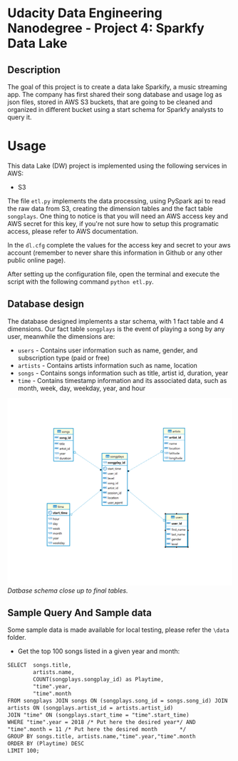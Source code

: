 # Udacity Data Engineering Nanodegree - Project 4: Sparkfy Data Lake

## Description

The goal of this project is to create a data lake Sparkify, a music streaming app. The company has first shared their song database and usage log as json files, stored in AWS S3 buckets, that are going to be cleaned and organized in different bucket using a start schema for Sparkfy analysts to query it. 

# Usage

This data Lake (DW) project is implemented using the following services in AWS:
* S3

The file `etl.py` implements the data processing, using PySpark api to read the raw data from S3, creating the dimension tables and the fact table `songplays`.
One thing to notice is that you will need an AWS access key and AWS secret for this key, if you're not sure how to setup this programatic access, please refer to AWS documentation.

In the `dl.cfg` complete the values for the access key and secret to your aws account (remember to never share this information in Github or any other public online page).

After setting up the configuration file, open the terminal and execute the script with the following command `python etl.py`.
## Database design

The database designed implements a star schema, with 1 fact table and 4 dimensions. Our fact table `songplays` is the event of playing a song by any user, meanwhile the dimensions are:
* `users` - Contains user information such as name, gender, and subscription type (paid or free)
* `artists` - Contains artists information such as name, location
* `songs` - Contains songs information such as title, artist id, duration, year
* `time` - Contains timestamp information and its associated data, such as month, week, day, weekday, year, and hour
 
![Final tables diagram](udacity_project_4.png)
_*Datbase schema close up to final tables.*_


## Sample Query And Sample data
Some sample data is made available for local testing, please refer the `\data` folder.

* Get the top 100 songs listed in a given year and month:

```
SELECT  songs.title,
        artists.name,
        COUNT(songplays.songplay_id) as Playtime,
        "time".year,
        "time".month
FROM songplays JOIN songs ON (songplays.song_id = songs.song_id) JOIN artists ON (songplays.artist_id = artists.artist_id)
JOIN "time" ON (songplays.start_time = "time".start_time)
WHERE "time".year = 2018 /* Put here the desired year*/ AND "time".month = 11 /* Put here the desired month       */
GROUP BY songs.title, artists.name,"time".year,"time".month
ORDER BY (Playtime) DESC
LIMIT 100;
```

